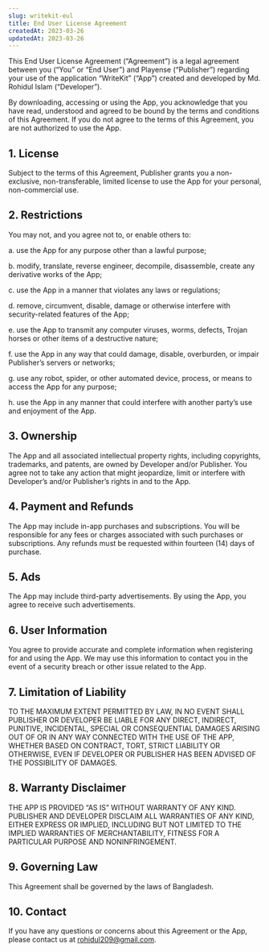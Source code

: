 ```yaml
---
slug: writekit-eul
title: End User License Agreement
createdAt: 2023-03-26
updatedAt: 2023-03-26
---
```


This End User License Agreement (“Agreement”) is a legal agreement between you (“You” or “End User”) and Playense (“Publisher”) regarding your use of the application “WriteKit” (“App”) created and developed by Md. Rohidul Islam (“Developer”).

By downloading, accessing or using the App, you acknowledge that you have read, understood and agreed to be bound by the terms and conditions of this Agreement. If you do not agree to the terms of this Agreement, you are not authorized to use the App.

## 1. License

Subject to the terms of this Agreement, Publisher grants you a non-exclusive, non-transferable, limited license to use the App for your personal, non-commercial use.

## 2. Restrictions

You may not, and you agree not to, or enable others to:

a. use the App for any purpose other than a lawful purpose;

b. modify, translate, reverse engineer, decompile, disassemble, create any derivative works of the App;

c. use the App in a manner that violates any laws or regulations;

d. remove, circumvent, disable, damage or otherwise interfere with security-related features of the App;

e. use the App to transmit any computer viruses, worms, defects, Trojan horses or other items of a destructive nature;

f. use the App in any way that could damage, disable, overburden, or impair Publisher’s servers or networks;

g. use any robot, spider, or other automated device, process, or means to access the App for any purpose;

h. use the App in any manner that could interfere with another party’s use and enjoyment of the App.

## 3. Ownership

The App and all associated intellectual property rights, including copyrights, trademarks, and patents, are owned by Developer and/or Publisher. You agree not to take any action that might jeopardize, limit or interfere with Developer’s and/or Publisher’s rights in and to the App.

## 4. Payment and Refunds

The App may include in-app purchases and subscriptions. You will be responsible for any fees or charges associated with such purchases or subscriptions. Any refunds must be requested within fourteen (14) days of purchase.

## 5. Ads

The App may include third-party advertisements. By using the App, you agree to receive such advertisements.

## 6. User Information

You agree to provide accurate and complete information when registering for and using the App. We may use this information to contact you in the event of a security breach or other issue related to the App.

## 7. Limitation of Liability

TO THE MAXIMUM EXTENT PERMITTED BY LAW, IN NO EVENT SHALL PUBLISHER OR DEVELOPER BE LIABLE FOR ANY DIRECT, INDIRECT, PUNITIVE, INCIDENTAL, SPECIAL OR CONSEQUENTIAL DAMAGES ARISING OUT OF OR IN ANY WAY CONNECTED WITH THE USE OF THE APP, WHETHER BASED ON CONTRACT, TORT, STRICT LIABILITY OR OTHERWISE, EVEN IF DEVELOPER OR PUBLISHER HAS BEEN ADVISED OF THE POSSIBILITY OF DAMAGES.

## 8. Warranty Disclaimer

THE APP IS PROVIDED “AS IS” WITHOUT WARRANTY OF ANY KIND. PUBLISHER AND DEVELOPER DISCLAIM ALL WARRANTIES OF ANY KIND, EITHER EXPRESS OR IMPLIED, INCLUDING BUT NOT LIMITED TO THE IMPLIED WARRANTIES OF MERCHANTABILITY, FITNESS FOR A PARTICULAR PURPOSE AND NONINFRINGEMENT.

## 9. Governing Law

This Agreement shall be governed by the laws of Bangladesh.

## 10. Contact

If you have any questions or concerns about this Agreement or the App, please contact us at rohidul209@gmail.com.
